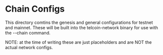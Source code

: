 # Chain Configs

This directory comtins the genesis and general configurations for testnet and mainnet.
These will be built into the telcoin-network binary for use with the --chain command.

NOTE: at the time of writing these are just placeholders and are NOT the actual network configs.
